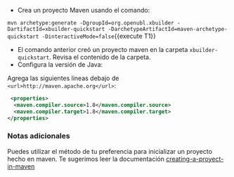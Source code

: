 - Crea un proyecto Maven usando el comando:

`mvn archetype:generate -DgroupId=org.openubl.xbuilder -DartifactId=xbuilder-quickstart -DarchetypeArtifactId=maven-archetype-quickstart -DinteractiveMode=false`{{execute T1}}

- El comando anterior creó un proyecto maven en la carpeta `xbuilder-quickstart`. Revisa el contenido de la carpeta.
- Configura la versión de Java:

Agrega las siguientes lineas debajo de `<url>http://maven.apache.org</url>`:

```xml
 <properties>
  <maven.compiler.source>1.8</maven.compiler.source>
  <maven.compiler.target>1.8</maven.compiler.target>
</properties>
```

### Notas adicionales

Puedes utilizar el método de tu preferencia para inicializar un proyecto hecho en maven. Te sugerimos leer la documentación [creating-a-proyect-in-maven](https://maven.apache.org/guides/getting-started/maven-in-five-minutes.html#creating-a-project)
